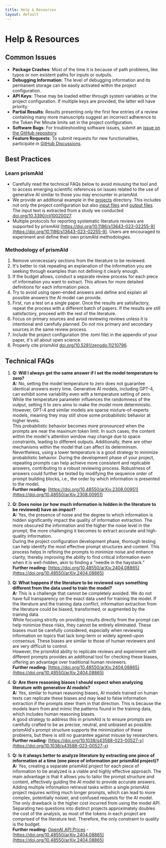 ```yaml
---
title: Help & Resources
layout: default
---
```


# Help & Resources

## Common Issues
- **Package Crashes**: Most of the time it is because of path problems, like typos or non existent paths for inputs or outputs.
- **Debugging Information**: The level of debugging information and its permanent storage can be easily activated within the project configuration.
- **API Keys**: These may be loaded either through system variables or the project configuration. If multiple keys are provided, the latter will have priority.
- **Partial Results**: Results presenting only the first few entries of a review containing many more manuscripts suggest an incorrect adherence to the Token Per Minute limits set in the project configuration.
- **Software Bugs**: For troubleshooting software issues, submit an [issue on the GitHub repository](https://github.com/open-and-sustainable/prismaid/issues).
- **Feature Requests**: To submit requests for new functionalities, participate in [GitHub Discussions](https://github.com/open-and-sustainable/prismaid/discussions).

## Best Practices
### Learn prismAId
- Carefully read the technical FAQs below to avoid misusing the tool and to access emerging scientific references on issues related to the use of generative AI similar to those you may encounter in prismAId.
- We provide an additional example in the [projects](https://github.com/open-and-sustainable/prismaid/blob/main/projects/test.toml) directory. This includes not only the project configuration but also [input files](https://github.com/open-and-sustainable/prismaid/tree/main/projects/input/test) and [output files](https://github.com/open-and-sustainable/prismaid/tree/main/projects/output/test). The input text is extracted from a study we conducted [doi.org/10.3390/cli10020027](https://doi.org/10.3390/cli10020027).
- Multiple protocols for reporting systematic literature reviews are supported by prismAId [https://doi.org/10.1186/s13643-023-02255-9](https://doi.org/10.1186/s13643-023-02255-9). Users are encouraged to experiment and define their own prismAId methodologies.

### Methodology of prismAId
1. Remove unnecessary sections from the literature to be reviewed.
2. It's better to risk repeating an explanation of the information you are seeking through examples than not defining it clearly enough.
3. If the budget allows, conduct a separate review process for each piece of information you want to extract. This allows for more detailed definitions for each information piece.
4. Try to avoid using open-ended answers and define and explain all possible answers the AI model can provide.
5. First, run a test on a single paper. Once the results are satisfactory, repeat the process with a different batch of papers. If the results are still satisfactory, proceed with the rest of the literature.
6. Focus on primary sources and avoid reviewing reviews unless it is intentional and carefully planned. Do not mix primary and secondary sources in the same review process.
7. Include the project configuration (the .toml file) in the appendix of your paper, it's all about open science.
8. Properly cite prismAId [doi.org/10.5281/zenodo.11210796](https://doi.org/10.5281/zenodo.11210796).

## Technical FAQs

1. **Q: Will I always get the same answer if I set the model temperature to zero?**<br>
**A:** No, setting the model temperature to zero does not guarantee identical answers every time. Generative AI models, including GPT-4, can exhibit some variability even with a temperature setting of zero. While the temperature parameter influences the randomness of the output, setting it to zero aims to make the model more deterministic. However, GPT-4 and similar models are sparse mixture-of-experts models, meaning they may still show some probabilistic behavior at higher levels.<br>
This probabilistic behavior becomes more pronounced when the prompts are near the maximum token limit. In such cases, the content within the model's attention window may change due to space constraints, leading to different outputs. Additionally, there are other mechanisms within the model that can affect its determinism.<br>
Nevertheless, using a lower temperature is a good strategy to minimize probabilistic behavior. During the development phase of your project, repeating prompts can help achieve more consistent and replicable answers, contributing to a robust reviewing process. Robustness of answers could further be tested by modifying the sequence order of prompt building blocks, i.e., the order by which information is presented to the model.<br>
**Further reading:** [https://doi.org/10.48550/arXiv.2308.00951](https://doi.org/10.48550/arXiv.2308.00951)

2. **Q: Does noise (or how much information is hidden in the literature to be reviewed) have an impact?**<br>
**A:** Yes, the presence of noise and the degree to which information is hidden significantly impact the quality of information extraction. The more obscured the information and the higher the noise level in the prompt, the more challenging it becomes to extract accurate and high-quality information. <br>
During the project configuration development phase, thorough testing can help identify the most effective prompt structures and content. This process helps in refining the prompts to minimize noise and enhance clarity, thereby improving the ability to find critical information even when it is well-hidden, akin to finding a "needle in the haystack."<br>
**Further reading:** [https://doi.org/10.48550/arXiv.2404.08865](https://doi.org/10.48550/arXiv.2404.08865)

3. **Q: What happens if the literature to be reviewed says something different from the data used to train the model?**<br>
**A:** This is a challenge that cannot be completely avoided. We do not have full transparency on the exact data used for training the model. If the literature and the training data conflict, information extraction from the literature could be biased, transformed, or augmented by the training data. <br>
While focusing strictly on providing results directly from the prompt can help minimize these risks, they cannot be entirely eliminated. These biases must be carefully considered, especially when reviewing information on topics that lack long-term or widely agreed-upon consensus. These biases are similar to those of human reviewers and are very difficult to control. <br>
However, the prismAId ability to replicate reviews and experiment with different prompts provides an additional tool for checking these biases, offering an advantage over traditional human reviewers.<br>
**Further reading:** [https://doi.org/10.48550/arXiv.2404.08865](https://doi.org/10.48550/arXiv.2404.08865)

4. **Q: Are there reasoning biases I should expect when analyzing literature with generative AI models?**<br>
**A:** Yes, similar to human reasoning biases, AI models trained on human texts can replicate these biases and may lead to false information extraction if the prompts steer them in that direction. This is because the models learn from and mimic the patterns found in the training data, which includes human reasoning biases. <br>
A good strategy to address this in prismAId is to ensure prompts are carefully crafted to be as precise, neutral, and unbiased as possible. prismAId's prompt structure supports the minimization of these problems, but there is still no guarantee against misuse by researchers.<br>
**Further reading:** [https://doi.org/10.1038/s43588-023-00527-x](https://doi.org/10.1038/s43588-023-00527-x)

5. **Q: Is it always better to analyze literature by extracting one piece of information at a time (one piece of information per prismAId project)?**<br>
**A:** Yes, creating a separate prismAId project for each piece of information to be analyzed is a viable and highly effective approach. The main advantage is that it allows you to tailor the prompt structure and content, effectively guiding the AI model to provide accurate answers. Adding multiple information retrieval tasks within a single prismAId project requires writing much longer prompts, which can lead to more complex, potentially noisier, and confused requests for the AI model. <br>
The only drawback is the higher cost incurred from using the model API. Separating two questions into distinct projects approximately doubles the cost of the analysis, as most of the tokens in each project are comprised of the literature text. Therefore, the only constraint to quality is the budget.<br>
**Further reading:** [OpenAI API Prices](https://openai.com/api/pricing/) - [https://doi.org/10.48550/arXiv.2404.08865](https://doi.org/10.48550/arXiv.2404.08865)


<div id="wcb" class="carbonbadge"></div>
<script src="https://unpkg.com/website-carbon-badges@1.1.3/b.min.js" defer></script>
